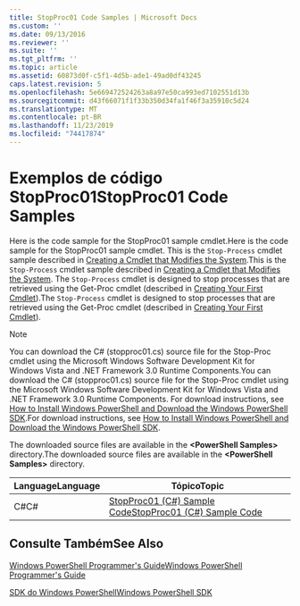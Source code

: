 ```yaml
---
title: StopProc01 Code Samples | Microsoft Docs
ms.custom: ''
ms.date: 09/13/2016
ms.reviewer: ''
ms.suite: ''
ms.tgt_pltfrm: ''
ms.topic: article
ms.assetid: 60873d0f-c5f1-4d5b-ade1-49ad0df43245
caps.latest.revision: 5
ms.openlocfilehash: 5e669472524263a8a97e50ca993ed7102551d13b
ms.sourcegitcommit: d43f66071f1f33b350d34fa1f46f3a35910c5d24
ms.translationtype: MT
ms.contentlocale: pt-BR
ms.lasthandoff: 11/23/2019
ms.locfileid: "74417874"
---
```

# <a name="stopproc01-code-samples"></a><span data-ttu-id="edda8-102">Exemplos de código StopProc01</span><span class="sxs-lookup"><span data-stu-id="edda8-102">StopProc01 Code Samples</span></span>

<span data-ttu-id="edda8-103">Here is the code sample for the StopProc01 sample cmdlet.</span><span class="sxs-lookup"><span data-stu-id="edda8-103">Here is the code sample for the StopProc01 sample cmdlet.</span></span> <span data-ttu-id="edda8-104">This is the `Stop-Process` cmdlet sample described in [Creating a Cmdlet that Modifies the System](../cmdlet/creating-a-cmdlet-that-modifies-the-system.md).</span><span class="sxs-lookup"><span data-stu-id="edda8-104">This is the `Stop-Process` cmdlet sample described in [Creating a Cmdlet that Modifies the System](../cmdlet/creating-a-cmdlet-that-modifies-the-system.md).</span></span> <span data-ttu-id="edda8-105">The `Stop-Process` cmdlet is designed to stop processes that are retrieved using the Get-Proc cmdlet (described in [Creating Your First Cmdlet](../cmdlet/creating-a-cmdlet-without-parameters.md)).</span><span class="sxs-lookup"><span data-stu-id="edda8-105">The `Stop-Process` cmdlet is designed to stop processes that are retrieved using the Get-Proc cmdlet (described in [Creating Your First Cmdlet](../cmdlet/creating-a-cmdlet-without-parameters.md)).</span></span>

> [!NOTE]
> <span data-ttu-id="edda8-106">You can download the C# (stopproc01.cs) source file for the Stop-Proc cmdlet using the Microsoft Windows Software Development Kit for Windows Vista and .NET Framework 3.0 Runtime Components.</span><span class="sxs-lookup"><span data-stu-id="edda8-106">You can download the C# (stopproc01.cs) source file for the Stop-Proc cmdlet using the Microsoft Windows Software Development Kit for Windows Vista and .NET Framework 3.0 Runtime Components.</span></span> <span data-ttu-id="edda8-107">For download instructions, see [How to Install Windows PowerShell and Download the Windows PowerShell SDK](/powershell/scripting/developer/installing-the-windows-powershell-sdk).</span><span class="sxs-lookup"><span data-stu-id="edda8-107">For download instructions, see [How to Install Windows PowerShell and Download the Windows PowerShell SDK](/powershell/scripting/developer/installing-the-windows-powershell-sdk).</span></span>
>
> <span data-ttu-id="edda8-108">The downloaded source files are available in the **\<PowerShell Samples>** directory.</span><span class="sxs-lookup"><span data-stu-id="edda8-108">The downloaded source files are available in the **\<PowerShell Samples>** directory.</span></span>

|<span data-ttu-id="edda8-109">Language</span><span class="sxs-lookup"><span data-stu-id="edda8-109">Language</span></span>|<span data-ttu-id="edda8-110">Tópico</span><span class="sxs-lookup"><span data-stu-id="edda8-110">Topic</span></span>|
|--------------|-----------|
|<span data-ttu-id="edda8-111">C#</span><span class="sxs-lookup"><span data-stu-id="edda8-111">C#</span></span>|[<span data-ttu-id="edda8-112">StopProc01 (C#) Sample Code</span><span class="sxs-lookup"><span data-stu-id="edda8-112">StopProc01 (C#) Sample Code</span></span>](./stopproc01-csharp-sample-code.md)|

## <a name="see-also"></a><span data-ttu-id="edda8-113">Consulte Também</span><span class="sxs-lookup"><span data-stu-id="edda8-113">See Also</span></span>

[<span data-ttu-id="edda8-114">Windows PowerShell Programmer's Guide</span><span class="sxs-lookup"><span data-stu-id="edda8-114">Windows PowerShell Programmer's Guide</span></span>](./windows-powershell-programmer-s-guide.md)

[<span data-ttu-id="edda8-115">SDK do Windows PowerShell</span><span class="sxs-lookup"><span data-stu-id="edda8-115">Windows PowerShell SDK</span></span>](../windows-powershell-reference.md)
